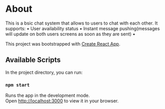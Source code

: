 # About

This is a bsic chat system that allows to users to chat with each other. It supports:
    • User availability status
    • Instant message pushing(messages will update on both users screens as soon as they are sent)
    • 

This project was bootstrapped with [Create React App](https://github.com/facebook/create-react-app).

## Available Scripts

In the project directory, you can run:

### `npm start`

Runs the app in the development mode.\
Open [http://localhost:3000](http://localhost:3000) to view it in your browser.



